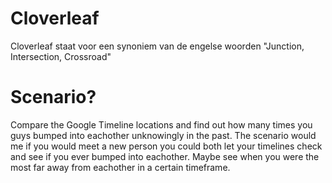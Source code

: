# Cloverleaf
Cloverleaf staat voor een synoniem van de engelse woorden "Junction, Intersection, Crossroad"

# Scenario?
Compare the Google Timeline locations and find out how many times you guys bumped into eachother unknowingly in the past. The scenario would me if you would meet a new person you could both let your timelines check and see if you ever bumped into eachother. Maybe see when you were the most far away from eachother in a certain timeframe.
